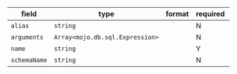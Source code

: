 | field | type | format | required | default | description |
|---|---|---|---|---|---|
| `alias` | `string` |  | N |  |
| `arguments` | `Array<mojo.db.sql.Expression>` |  | N |  |
| `name` | `string` |  | Y |  |
| `schemaName` | `string` |  | N |  |
